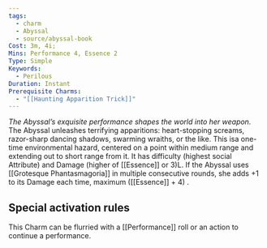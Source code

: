```yaml
---
tags:
  - charm
  - Abyssal
  - source/abyssal-book
Cost: 3m, 4i; 
Mins: Performance 4, Essence 2
Type: Simple
Keywords:
  - Perilous
Duration: Instant
Prerequisite Charms:
  - "[[Haunting Apparition Trick]]"
---
```

*The Abyssal’s exquisite performance shapes the world into her weapon.*
The Abyssal unleashes terrifying apparitions: heart-stopping screams, razor-sharp dancing shadows, swarming wraiths, or the like. This isa one-time environmental hazard, centered on a point within medium range and extending out to short range from it. It has difficulty (highest social Attribute) and Damage (higher of [[Essence]] or 3)L.
If the Abyssal uses [[Grotesque Phantasmagoria]] in multiple consecutive rounds, she adds +1 to its Damage each time, maximum ([[Essence]] + 4) .
## Special activation rules
This Charm can be flurried with a [[Performance]] roll or an action to continue a performance.